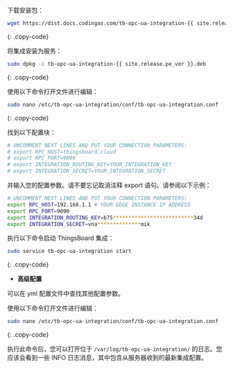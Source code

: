 下载安装包：

```bash
wget https://dist.docs.codingas.com/tb-opc-ua-integration-{{ site.release.pe_ver }}.deb
```
{: .copy-code}

将集成安装为服务：

```bash
sudo dpkg -i tb-opc-ua-integration-{{ site.release.pe_ver }}.deb
```
{: .copy-code}

使用以下命令打开文件进行编辑：

```bash 
sudo nano /etc/tb-opc-ua-integration/conf/tb-opc-ua-integration.conf
``` 
{: .copy-code}

找到以下配置块：

```bash
# UNCOMMENT NEXT LINES AND PUT YOUR CONNECTION PARAMETERS:
# export RPC_HOST=thingsboard.cloud
# export RPC_PORT=9090
# export INTEGRATION_ROUTING_KEY=YOUR_INTEGRATION_KEY
# export INTEGRATION_SECRET=YOUR_INTEGRATION_SECRET
```

并输入您的配置参数。请不要忘记取消注释 export 语句。请参阅以下示例：

```bash
# UNCOMMENT NEXT LINES AND PUT YOUR CONNECTION PARAMETERS:
export RPC_HOST=192.168.1.1 # YOUR EDGE INSTANCE IP ADDRESS
export RPC_PORT=9090
export INTEGRATION_ROUTING_KEY=b75**************************34d
export INTEGRATION_SECRET=vna**************mik
```

执行以下命令启动 ThingsBoard 集成：

```bash
sudo service tb-opc-ua-integration start
```
{: .copy-code}

- **高级配置**

可以在 yml 配置文件中查找其他配置参数。

使用以下命令打开文件进行编辑：

```bash 
sudo nano /etc/tb-opc-ua-integration/conf/tb-opc-ua-integration.conf
``` 
{: .copy-code} 

执行此命令后，您可以打开位于 `/var/log/tb-opc-ua-integration/` 的日志。您应该会看到一些 INFO 日志消息，其中包含从服务器收到的最新集成配置。